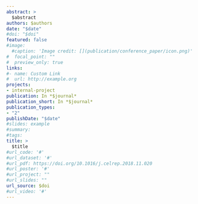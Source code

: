 ```yaml
---
abstract: >
  $abstract
authors: $authors
date: "$date"
#doi: "$doi"
featured: false
#image:
  #caption: 'Image credit: [](publication/conference_paper/icon.png)'
#  focal_point: ""
#  preview_only: true
links:
#- name: Custom Link
#  url: http://example.org
projects:
- internal-project
publication: In *$journal*
publication_short: In *$journal*
publication_types: 
- "2"
publishDate: "$date"
#slides: example
#summary: 
#tags: 
title: >
  $title
#url_code: '#'
#url_dataset: '#' 
#url_pdf: https://doi.org/10.1016/j.celrep.2018.11.020
#url_poster: '#'
#url_project: ""
#url_slides: ""
url_source: $doi
#url_video: '#'
---
```





